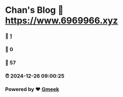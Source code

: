 # Chan's Blog :link: https://www.6969966.xyz 
### :page_facing_up: [1](https://www.6969966.xyz/tag.html) 
### :speech_balloon: 0 
### :hibiscus: 57 
### :alarm_clock: 2024-12-26 09:00:25 
### Powered by :heart: [Gmeek](https://github.com/Meekdai/Gmeek)

